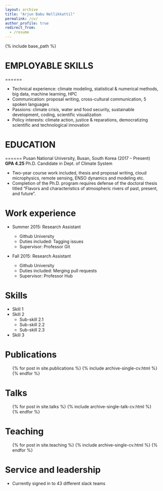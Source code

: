 ```yaml
---
layout: archive
title: "Arjun Babu Nellikkattil"
permalink: /cv/
author_profile: true
redirect_from:
  - /resume
---
```


{% include base_path %}

# EMPLOYABLE SKILLS
======
* Technical experience: climate modeling, statistical & numerical methods, big data, machine learning, HPC
* Communication: proposal writing, cross-cultural communication, 5 spoken languages
* Passions: climate crisis, water and food security, sustainable development, coding, scientific visualization
* Policy interests: climate action, justice & reparations, democratizing scientific and technological innovation

# EDUCATION
======
Pusan National University, Busan, South Korea (2017 – Present)
**GPA 4.25**
Ph.D. Candidate in Dept. of Climate System
* Two-year course work included, thesis and proposal writing, cloud microphysics, remote sensing, ENSO dynamics and modeling etc.
* Completion of the Ph.D. program requires defense of the doctoral thesis titled “Flavors and characteristics of atmospheric rivers of past, present, and future”.

Work experience
======
* Summer 2015: Research Assistant
  * Github University
  * Duties included: Tagging issues
  * Supervisor: Professor Git

* Fall 2015: Research Assistant
  * Github University
  * Duties included: Merging pull requests
  * Supervisor: Professor Hub

Skills
======
* Skill 1
* Skill 2
  * Sub-skill 2.1
  * Sub-skill 2.2
  * Sub-skill 2.3
* Skill 3

Publications
======
  <ul>{% for post in site.publications %}
    {% include archive-single-cv.html %}
  {% endfor %}</ul>

Talks
======
  <ul>{% for post in site.talks %}
    {% include archive-single-talk-cv.html %}
  {% endfor %}</ul>

Teaching
======
  <ul>{% for post in site.teaching %}
    {% include archive-single-cv.html %}
  {% endfor %}</ul>

Service and leadership
======
* Currently signed in to 43 different slack teams
